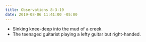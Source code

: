```yaml
---
title: Observations 8-3-19
date: 2019-08-06 11:41:00 -05:00
---
```


- Sinking knee-deep into the mud of a creek.
- The teenaged guitarist playing a lefty guitar but right-handed.
